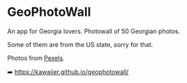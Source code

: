 # GeoPhotoWall
An app for Georgia lovers. Photowall of 50 Georgian photos.

Some of them are from the US state, sorry for that.

Photos from [Pexels](https://www.pexels.com/).

➡️ https://kawaiier.github.io/geophotowall/
